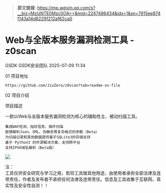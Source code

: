 > **原文链接**: https://mp.weixin.qq.com/s?__biz=MzIzNTE0Mzc0OA==&mid=2247486434&idx=1&sn=7915ee874f143a14d82291212af62ca0

#  Web与全版本服务漏洞检测工具 - z0scan  
GSDK  GSDK安全团队   2025-07-09 11:34  
  
01 项目地址  
  

```
https://github.com/JiuZero/z0scan?tab=readme-ov-file
```

  
  
  
02 项目介绍  
  
项目描述  
  
一款以Web与全版本服务漏洞检测为核心的辅助性主、被动扫描工具。  

```
集成WAF检测、指纹信息、插件扫描
能够解析Json、XML、伪静态等复杂格式的参数（Beta）
为扫描记录和其他数据提供基于SQLite3的存储支持
基于 Python3 的开源解决方案，支持跨平台
支持IPV6域名解析（Beta版）
```

  
![](https://mmbiz.qpic.cn/sz_mmbiz_png/Xu1xJEZRrFjl8AiaGEF3ysTu3Ktt0w6LzItu3ZhY4FpAV8zDomKHsR43O3bGhuShaEPuelicD3YHDSdguyYvZlXw/640?wx_fmt=png&from=appmsg "")  
  
注：  
工具仅供安全研究与学习之用，若将工具做其他用途，由使用者承担全部法律及连带责任，作者及发布者不承担任何法律及连带责任。信息及工具收集于互联网，真实性及安全性自测！！  
  
  
  
  
  

